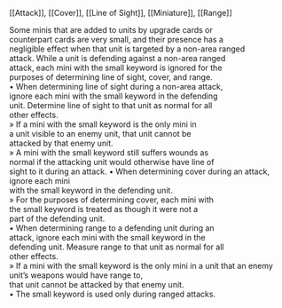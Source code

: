 [[Attack]], [[Cover]], [[Line of Sight]], [[Miniature]], [[Range]]

Some minis that are added to units by upgrade cards or  
counterpart cards are very small, and their presence has a  
negligible effect when that unit is targeted by a non-area ranged  
attack. While a unit is defending against a non-area ranged  
attack, each mini with the small keyword is ignored for the  
purposes of determining line of sight, cover, and range.  
• When determining line of sight during a non-area attack,  
ignore each mini with the small keyword in the defending  
unit. Determine line of sight to that unit as normal for all  
other effects.  
» If a mini with the small keyword is the only mini in  
a unit visible to an enemy unit, that unit cannot be  
attacked by that enemy unit.  
» A mini with the small keyword still suffers wounds as  
normal if the attacking unit would otherwise have line of  
sight to it during an attack.
• When determining cover during an attack, ignore each mini  
with the small keyword in the defending unit.  
» For the purposes of determining cover, each mini with  
the small keyword is treated as though it were not a  
part of the defending unit.  
• When determining range to a defending unit during an  
attack, ignore each mini with the small keyword in the  
defending unit. Measure range to that unit as normal for all  
other effects.  
» If a mini with the small keyword is the only mini in a
unit that an enemy unit’s weapons would have range to,  
that unit cannot be attacked by that enemy unit.  
• The small keyword is used only during ranged attacks.

